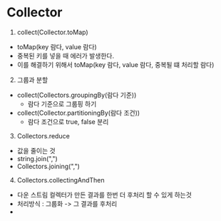 # Collector


1. collect(Collector.toMap)
- toMap(key 람다, value 람다)
- 중복된 키를 넣을 때 에러가 발생한다.
- 이를 해결하기 위해서 toMap(key 람다, value 람다, 중복될 떄 처리할 람다)

2. 그룹과 분할
- collect(Collectors.groupingBy(람다 기준))
  - 람다 기준으로 그룹핑 하기
- collect(Collector.partitioningBy(람다 조건))
  - 람다 조건으로 true, false 분리

3. Collectors.reduce 
- 값을 줄이는 것
- string.join(",")
- Collectors.joining(",")

4. Collectors.collectingAndThen
- 다운 스트림 컬렉터가 만든 결과를 한번 더 후처리 할 수 있게 하는것
- 처리방식 : 그룹화 -> 그 결과를 후처리
- 